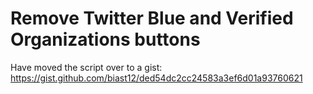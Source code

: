 # Remove Twitter Blue and Verified Organizations buttons


Have moved the script over to a gist: https://gist.github.com/biast12/ded54dc2cc24583a3ef6d01a93760621